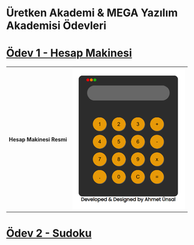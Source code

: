 # Üretken Akademi & MEGA Yazılım Akademisi Ödevleri
# [Ödev 1 - Hesap Makinesi](https://ahmetunsal.github.io/uretken-akademi-odevler/hesap-makinesi/index.html)
  <table>
  <th>
    Hesap Makinesi Resmi
  </th>
  <td>
    <a align="center" href="https://ahmetunsal.github.io/uretken-akademi-odevler/hesap-makinesi/index.html" target="_blank">
      <img width="300" src="https://github.com/ahmetunsal/uretken-akademi-odevler/blob/main/hesap-makinesi/hesap_makinesi.png">      
    </a>
  </td>
</table>

# [Ödev 2 - Sudoku](https://ahmetunsal.github.io/uretken-akademi-odevler/sudoku/index.html)

